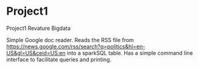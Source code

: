 # Project1
Project1 Revature Bigdata

Simple Google doc reader.
Reads the RSS file from https://news.google.com/rss/search?q=politics&hl=en-US&gl=US&ceid=US:en into a sparkSQL table.
Has a simple command line interface to facilitate queries and printing. 
